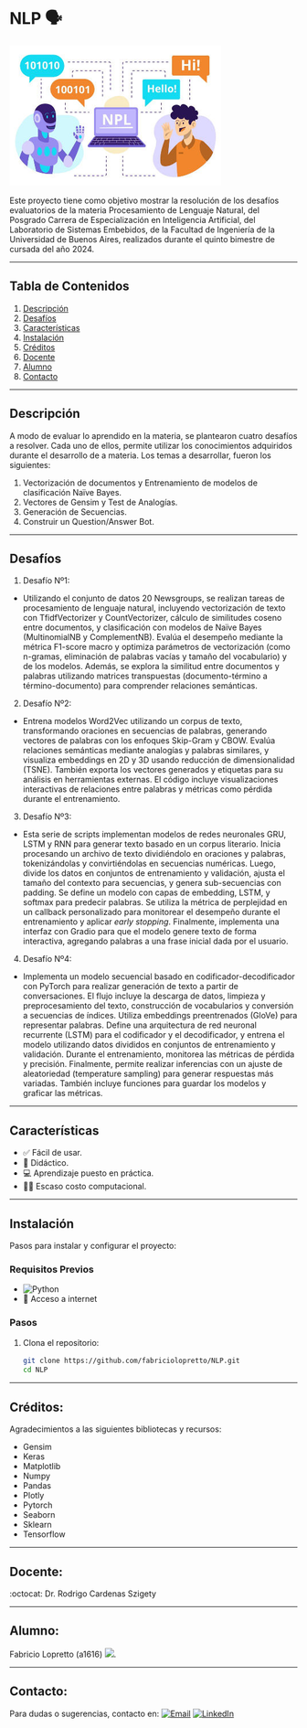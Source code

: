 # **NLP 🗣️** 
![Banner del Proyecto](banner.jpg)

Este proyecto tiene como objetivo mostrar la resolución de los desafíos evaluatorios de la materia Procesamiento de Lenguaje Natural, del Posgrado Carrera de Especialización en Inteligencia Artificial, del Laboratorio de Sistemas Embebidos, de la Facultad de Ingeniería de la Universidad de Buenos Aires, realizados durante el quinto bimestre de cursada del año 2024.

---

## **Tabla de Contenidos**
1. [Descripción](#descripción)  
2. [Desafíos](#desafíos)
3. [Características](#características)  
4. [Instalación](#instalación)  
5. [Créditos](#créditos)
6. [Docente](#docente)
7. [Alumno](#alumno) 
8. [Contacto](#contacto)   

---

## **Descripción**
A modo de evaluar lo aprendido en la materia, se plantearon cuatro desafíos a resolver. Cada uno de ellos, permite utilizar los conocimientos adquiridos durante el desarrollo de a materia. Los temas a desarrollar, fueron los siguientes:

1. Vectorización de documentos y Entrenamiento de modelos de clasificación Naïve Bayes.
2. Vectores de Gensim y Test de Analogías.
3. Generación de Secuencias.
4. Construir un Question/Answer Bot.

---

## **Desafíos**
1. Desafío Nº1:
- Utilizando el conjunto de datos 20 Newsgroups, se realizan tareas de procesamiento de lenguaje natural, incluyendo vectorización de texto con TfidfVectorizer y CountVectorizer, cálculo de similitudes coseno entre documentos, y clasificación con modelos de Naïve Bayes (MultinomialNB y ComplementNB). Evalúa el desempeño mediante la métrica F1-score macro y optimiza parámetros de vectorización (como n-gramas, eliminación de palabras vacías y tamaño del vocabulario) y de los modelos. Además, se explora la similitud entre documentos y palabras utilizando matrices transpuestas (documento-término a término-documento) para comprender relaciones semánticas.

2. Desafío Nº2:
- Entrena modelos Word2Vec utilizando un corpus de texto, transformando oraciones en secuencias de palabras, generando vectores de palabras con los enfoques Skip-Gram y CBOW. Evalúa relaciones semánticas mediante analogías y palabras similares, y visualiza embeddings en 2D y 3D usando reducción de dimensionalidad (TSNE). También exporta los vectores generados y etiquetas para su análisis en herramientas externas. El código incluye visualizaciones interactivas de relaciones entre palabras y métricas como pérdida durante el entrenamiento.

3. Desafío Nº3:
- Esta serie de scripts implementan modelos de redes neuronales GRU, LSTM y RNN para generar texto basado en un corpus literario. Inicia procesando un archivo de texto dividiéndolo en oraciones y palabras, tokenizándolas y convirtiéndolas en secuencias numéricas. Luego, divide los datos en conjuntos de entrenamiento y validación, ajusta el tamaño del contexto para secuencias, y genera sub-secuencias con padding. Se define un modelo con capas de embedding, LSTM, y softmax para predecir palabras. Se utiliza la métrica de perplejidad en un callback personalizado para monitorear el desempeño durante el entrenamiento y aplicar *early stopping*. Finalmente, implementa una interfaz con Gradio para que el modelo genere texto de forma interactiva, agregando palabras a una frase inicial dada por el usuario.

4. Desafío Nº4:
- Implementa un modelo secuencial basado en codificador-decodificador con PyTorch para realizar generación de texto a partir de conversaciones. El flujo incluye la descarga de datos, limpieza y preprocesamiento del texto, construcción de vocabularios y conversión a secuencias de índices. Utiliza embeddings preentrenados (GloVe) para representar palabras. Define una arquitectura de red neuronal recurrente (LSTM) para el codificador y el decodificador, y entrena el modelo utilizando datos divididos en conjuntos de entrenamiento y validación. Durante el entrenamiento, monitorea las métricas de pérdida y precisión. Finalmente, permite realizar inferencias con un ajuste de aleatoriedad (temperature sampling) para generar respuestas más variadas. También incluye funciones para guardar los modelos y graficar las métricas.

---

## **Características**
- ✅ Fácil de usar.  
- 📖 Didáctico.  
- 💻​ Aprendizaje puesto en práctica.  
- 🏋🏽 Escaso costo computacional.  

---

## **Instalación**
Pasos para instalar y configurar el proyecto:  

### Requisitos Previos 
- ![Python](https://img.shields.io/badge/-Python-333333?style=flat&logo=python) 
- 🛜 Acceso a internet  

### Pasos
1. Clona el repositorio:  
   ```bash  
   git clone https://github.com/fabriciolopretto/NLP.git  
   cd NLP  

---

## **Créditos:**
Agradecimientos a las siguientes bibliotecas y recursos:

- Gensim
- Keras
- Matplotlib
- Numpy
- Pandas
- Plotly
- Pytorch
- Seaborn
- Sklearn
- Tensorflow

---

## **Docente:**
:octocat: Dr. Rodrigo Cardenas Szigety

---

## **Alumno:**
Fabricio Lopretto (a1616) <img src="https://raw.githubusercontent.com/iampavangandhi/iampavangandhi/master/gifs/Hi.gif" width="30px"></h1>.

---

## **Contacto:**
Para dudas o sugerencias, contacto en:
<a href="fabriciolopretto@gmail.com.ar"><img alt="Email" src="https://img.shields.io/badge/Gmail-fabriciolopretto@gmail.com-blue?style=flat-square&logo=gmail"></a> 
<a href="https://www.linkedin.com/in/fabricio-lopretto-scientific-analyst/"><img alt="LinkedIn" src="https://img.shields.io/badge/LinkedIn-Fabricio%20Lopretto-blue?style=flat-square&logo=linkedin"></a>
